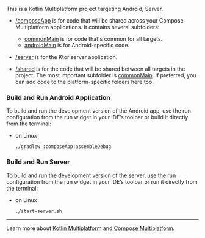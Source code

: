 This is a Kotlin Multiplatform project targeting Android, Server.

* [/composeApp](./composeApp/src) is for code that will be shared across your Compose Multiplatform applications.
  It contains several subfolders:
    - [commonMain](./composeApp/src/commonMain/kotlin) is for code that's common for all targets.
    - [androidMain](./composeApp/src/androidMain/kotlin) is for Android-specific code.

* [/server](./server/src/main/kotlin) is for the Ktor server application.

* [/shared](./shared/src) is for the code that will be shared between all targets in the project.
  The most important subfolder is [commonMain](./shared/src/commonMain/kotlin). If preferred, you
  can add code to the platform-specific folders here too.

### Build and Run Android Application

To build and run the development version of the Android app, use the run configuration from the run widget
in your IDE’s toolbar or build it directly from the terminal:

- on Linux
  ```shell
  ./gradlew :composeApp:assembleDebug
  ```

### Build and Run Server

To build and run the development version of the server, use the run configuration from the run widget
in your IDE’s toolbar or run it directly from the terminal:

- on Linux
  ```shell
  ./start-server.sh
  ```
  
---

Learn more about [Kotlin Multiplatform](https://www.jetbrains.com/help/kotlin-multiplatform-dev/get-started.html) and
[Compose Multiplatform](https://github.com/JetBrains/compose-multiplatform/#compose-multiplatform).
